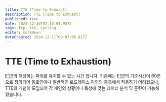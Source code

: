 ```yaml
---
title: TTE (Time to Exhuast)
description: TTE (Time to Exhuast)
published: true
date: 2024-12-16T03:10:04.957Z
tags: ftp, tte, cycling
editor: markdown
dateCreated: 2024-12-11T09:07:05.817Z
---
```


# TTE (Time to Exhaustion)
[FTP](/ko/home/training)의 해당하는 파워를 유지할 수 있는 시간 입니다.
기존에는 [FTP](/ko/home/training)의 기준시간이 60분으로 정의되어 동호인이나 일반적인 로드레이스 이외의 종목에서 적용하기 어려웠으나, TTE의 개념이 도입되어 각 개인의 상황이나 특성에 맞는 데이터 분석 및 훈련이 가능해졌습니다.